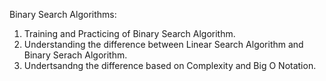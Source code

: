 Binary Search Algorithms:

1) Training and Practicing of Binary Search Algorithm.
2) Understanding the difference between Linear Search Algorithm and Binary Serach Algorithm.
3) Undertsandng the difference based on Complexity and Big O Notation.
